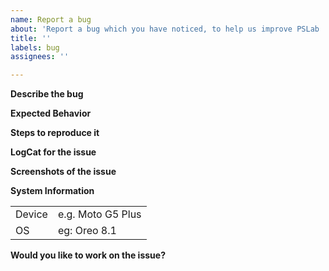 ```yaml
---
name: Report a bug
about: 'Report a bug which you have noticed, to help us improve PSLab '
title: ''
labels: bug
assignees: ''

---
```


**Describe the bug**
<!--Please state here what is currently happening.-->

**Expected Behavior**
<!--A clear and concise description of what you want to happen.-->

**Steps to reproduce it**
<!--Add steps to reproduce the bug.-->

**LogCat for the issue**
<!--Provide logs for the crash here.-->

**Screenshots of the issue**
<!--Where-ever possible add a screenshot of the issue. Use `<img src="paste-link-here" width=200 />` tag-->

**System Information**
<table>
<tr>
  <td>Device</td><td>e.g. Moto G5 Plus</td>
</tr>
<tr>
  <td>OS</td><td>eg: Oreo 8.1</td>
</tr>
</table>

**Would you like to work on the issue?**
<!--Let us know if this issue should be assigned to you or tell us who you think could help to solve this issue.-->
